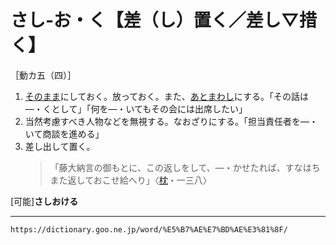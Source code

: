 # さし‐お・く【差（し）置く／差し▽措く】

［動カ五（四）］

1. [そのまま](そのまま（其の儘）)にしておく。放っておく。また、[あとまわし](あとまわし（後回し）)にする。「その話は―・くとして」「何を―・いてもその会には出席したい」
2. 当然考慮すべき人物などを無視する。なおざりにする。「担当責任者を―・いて商談を進める」
3. 差し出して置く。
    >「藤大納言の御もとに、この返しをして、―・かせたれば、すなはちまた返しておこせ給へり」〈[枕](https://dictionary.goo.ne.jp/word/%E6%9E%95%E8%8D%89%E5%AD%90/#jn-207654)・一三八〉
        

\[可能\]**さしおける**

---
`https://dictionary.goo.ne.jp/word/%E5%B7%AE%E7%BD%AE%E3%81%8F/`